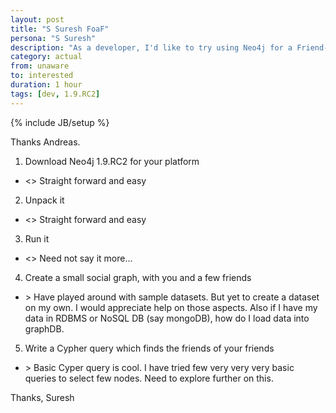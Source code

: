 ```yaml
---
layout: post
title: "S Suresh FoaF"
persona: "S Suresh"
description: "As a developer, I'd like to try using Neo4j for a Friend-of-a-Friend query."
category: actual
from: unaware
to: interested
duration: 1 hour
tags: [dev, 1.9.RC2]
---
```

{% include JB/setup %}

Thanks Andreas.

 
1. Download Neo4j 1.9.RC2 for your platform 
  - <<Suresh>> Straight forward and easy
2. Unpack it 
  - <<Suresh>> Straight forward and easy
3. Run it 
  - <<Suresh>> Need not say it more...
4. Create a small social graph, with you and a few friends 
  - <Suresh>> Have played around with sample datasets. But yet to create a dataset on my own. I would appreciate help on those aspects. Also if I have my data in RDBMS or NoSQL DB (say mongoDB), how do I load data into graphDB.
5. Write a Cypher query which finds the friends of your friends
  - <Suresh>> Basic Cyper query is cool. I have tried few very very very basic queries to select few nodes. Need to explore further on this.

Thanks,
Suresh 
